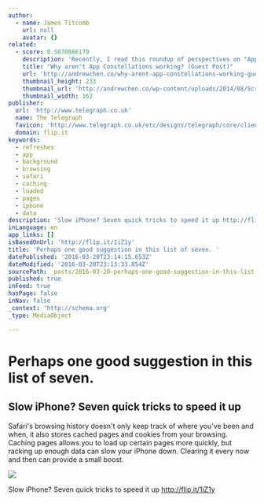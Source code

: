 ```yaml
---
author:
  - name: James Titcomb
    url: null
    avatar: {}
related:
  - score: 0.5870866179
    description: 'Recently, I read this roundup of perspectives on "App Constellations" on the new social/professional news app Quibb. This is an emerging product strategy in mobile embraced by Facebook, Linkedin, Foursquare, Twitter, and others, and found it fascinating. Thanks to the authors below for sharing their opinions on this new approach.'
    title: "Why aren't App Constellations working? (Guest Post)"
    url: 'http://andrewchen.co/why-arent-app-constellations-working-guest-post/'
    thumbnail_height: 233
    thumbnail_url: 'http://andrewchen.co/wp-content/uploads/2014/08/Screen_Shot_2014-07-15_at_11.51.42_AM.png'
    thumbnail_width: 162
publisher:
  url: 'http://www.telegraph.co.uk'
  name: The Telegraph
  favicon: 'http://www.telegraph.co.uk/etc/designs/telegraph/core/clientlibs/themes/cars/img/favicon/icon_32x32.png'
  domain: flip.it
keywords:
  - refreshes
  - app
  - background
  - browsing
  - safari
  - caching
  - loaded
  - pages
  - iphone
  - data
description: 'Slow iPhone? Seven quick tricks to speed it up http://flip.it/1iZ1y'
inLanguage: en
app_links: []
isBasedOnUrl: 'http://flip.it/1iZ1y'
title: 'Perhaps one good suggestion in this list of seven. '
datePublished: '2016-03-20T23:14:15.653Z'
dateModified: '2016-03-20T23:13:33.854Z'
sourcePath: _posts/2016-03-20-perhaps-one-good-suggestion-in-this-list-of-seven.md
published: true
inFeed: true
hasPage: false
inNav: false
_context: 'http://schema.org'
_type: MediaObject

---
```

# Perhaps one good suggestion in this list of seven. 

<article style=""><h1>Slow iPhone? Seven quick tricks to speed it up</h1><p>Safari's browsing history doesn't only keep track of where you've been and when, it also stores cached pages and cookies from your browsing. Caching pages allows you to load up certain pages more quickly, but racking up enough data can slow your iPhone down. Clearing it every now and then can provide a small boost.</p><img src="http://www.telegraph.co.uk/content/dam/technology/2016/03/18/iphone_01-large_trans++pJliwavx4coWFCaEkEsb3kvxIt-lGGWCWqwLa_RXJU8-xlarge_trans++qVzuuqpFlyLIwiB6NTmJwfSVWeZ_vEN7c6bHu2jJnT8.jpg" /></article>

Slow iPhone? Seven quick tricks to speed it up http://flip.it/1iZ1y